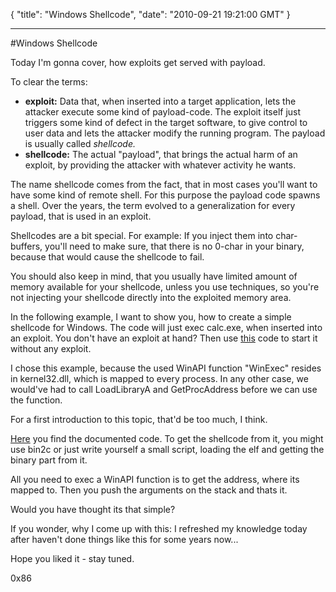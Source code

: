 {
  "title": "Windows Shellcode",
  "date": "2010-09-21 19:21:00 GMT"
}

---

#Windows Shellcode
<p>Today I'm gonna cover, how exploits get served with payload.</p>&#13;
<p>To clear the terms:</p>&#13;
<ul><li><strong>exploit:</strong> Data that, when inserted into a target application, lets the attacker execute some kind of payload-code. The exploit itself just triggers some kind of defect in the target software, to give control to user data and lets the attacker modify the running program. The payload is usually called <em>shellcode.</em></li>&#13;
<li><strong>shellcode:</strong> The actual "payload", that brings the actual harm of an exploit, by providing the attacker with whatever activity he wants.</li>&#13;
</ul><p>The name shellcode comes from the fact, that in most cases you'll want to have some kind of remote shell. For this purpose the payload code spawns a shell. Over the years, the term evolved to a generalization for every payload, that is used in an exploit.</p>&#13;
<p>Shellcodes are a bit special. For example: If you inject them into char-buffers, you'll need to make sure, that there is no 0-char in your binary, because that would cause the shellcode to fail.</p>&#13;
<p>You should also keep in mind, that you usually have limited amount of memory available for your shellcode, unless you use techniques, so you're not injecting your shellcode directly into the exploited memory area.</p>&#13;
<p>In the following example, I want to show you, how to create a simple shellcode for Windows. The code will just exec calc.exe, when inserted into an exploit. You don't have an exploit at hand? Then use <a title="Shellcode loader" target="_blank" href="http://gist.github.com/590261">this</a> code to start it without any exploit.</p>&#13;
<p>I chose this example, because the used WinAPI function "WinExec" resides in kernel32.dll, which is mapped to every process. In any other case, we would've had to call LoadLibraryA and GetProcAddress before we can use the function.</p>&#13;
<p>For a first introduction to this topic, that'd be too much, I think.</p>&#13;
<p><a title="calc.exe Shellcode" target="_blank" href="http://gist.github.com/590331">Here</a> you find the documented code. To get the shellcode from it, you might use bin2c or just write yourself a small script, loading the elf and getting the binary part from it.</p>&#13;
<p>All you need to exec a WinAPI function is to get the address, where its mapped to. Then you push the arguments on the stack and thats it.</p>&#13;
<p>Would you have thought its that simple?</p>&#13;
<p>If you wonder, why I come up with this: I refreshed my knowledge today after haven't done things like this for some years now...</p>&#13;
<p>Hope you liked it - stay tuned.</p>&#13;
<p>0x86</p> 